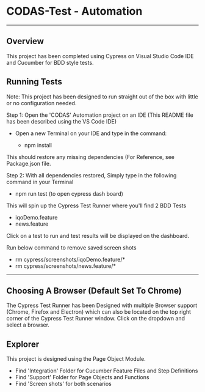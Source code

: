 # CODAS-Test - Automation
---

## Overview
This project has been completed using Cypress on Visual Studio Code IDE and Cucumber for BDD style tests.

## Running Tests

Note: This project has been designed to run straight out of the box with little or no configuration needed.

Step 1: Open the 'CODAS' Automation project on an IDE (This README file has been described using the VS Code IDE)

- Open a new Terminal on your IDE and type in the command:

     - npm install

This should restore any missing dependencies (For Reference, see Package.json file.

Step 2: With all dependencies restored, Simply type in the following command in your Terminal

- npm run test (to open cypress dash board)

This will spin up the Cypress Test Runner where you'll find 2 BDD Tests

- iqoDemo.feature
- news.feature

Click on a test to run and test results will be displayed on the dashboard.

Run below command to remove saved screen shots 

- rm cypress/screenshots/iqoDemo.feature/*
- rm cypress/screenshots/news.feature/*

---

## Choosing A Browser (Default Set To Chrome)

The Cypress Test Runner has been Designed with multiple Browser support (Chrome, Firefox and Electron) which can also be located on the top right corner of the Cypress Test Runner window. Click on the dropdown and select a browser.

## Explorer
This project is designed using the Page Object Module.

- Find 'Integration' Folder for Cucumber Feature Files and Step Definitions
- Find 'Support' Folder for Page Objects and Functions
- Find 'Screen shots' for both scenarios 
